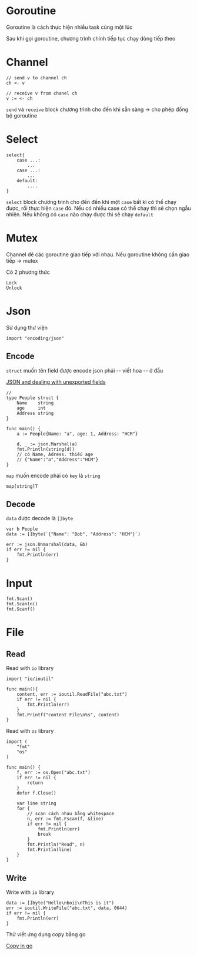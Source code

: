 # Goroutine

Goroutine là cách thực hiện nhiều task cùng một lúc

Sau khi gọi goroutine, chương trình chính tiếp tục chạy dòng tiếp theo

# Channel

```
// send v to channel ch
ch <- v

// receive v from chanel ch
v := <- ch
```

```send``` và ```receive``` block chương trình cho đến khi sẵn sàng -> cho phép đồng bộ goroutine

# Select

```
select{
    case ...:
        ...
    case ...:
        ...
    default:
        ....
}
```

```select``` block chương trình cho đến đến khi một ```case``` bất kì có thể chạy được, rồi thực hiện ```case``` đó. Nếu có nhiều case có thể chạy thì sẽ chọn ngẫu nhiên. Nếu không có ```case``` nào chạy được thì sẽ chạy ```default```

# Mutex

Channel đẻ các goroutine giao tiếp với nhau. Nếu goroutine không cần giao tiếp -> mutex

Có 2 phương thức
```
Lock
Unlock
```

# Json

Sử dụng thư viện
```
import "encoding/json"
```

## Encode

```struct``` muốn tên field được encode json phải -- viết hoa -- ở đầu

[JSON and dealing with unexported fields](https://stackoverflow.com/questions/11126793/json-and-dealing-with-unexported-fields)

```
// 
type People struct {
    Name    string
    age     int
    Address string
}

func main() {
    a := People{Name: "a", age: 1, Address: "HCM"}

    d, _ := json.Marshal(a)
    fmt.Println(string(d))
    // có Name, Adress. thiếu age 
    // {"Name":"a","Address":"HCM"}
}
```

```map``` muốn encode phải có ```key``` là ```string```
```
map[string]T
```

## Decode

```data``` được decode là ```[]byte```

```
var b People
data := []byte(`{"Name": "Bob", "Address": "HCM"}`)

err := json.Unmarshal(data, &b)
if err != nil {
    fmt.Println(err)
}
```

# Input

```
fmt.Scan()
fmt.Scanln()
fmt.Scanf()
```

# File

## Read

Read with ```io``` library
```
import "io/ioutil"

func main(){
    content, err := ioutil.ReadFile("abc.txt")
    if err != nil {
        fmt.Println(err)
    }
    fmt.Printf("content File\n%s", content)
}
```

Read with ```os``` library
```
import (
    "fmt"
    "os"
)

func main() {
    f, err := os.Open("abc.txt")
    if err != nil {
        return
    }
    defer f.Close()

    var line string
    for {
        // scan cách nhau bằng whitespace
        n, err := fmt.Fscan(f, &line)
        if err != nil {
            fmt.Println(err)
            break
        }
        fmt.Println("Read", n)
        fmt.Println(line)
    }
}
```

## Write

Write with ```io``` library
```
data := []byte("Hello\nboii\nThis is it")
err := ioutil.WriteFile("abc.txt", data, 0644)
if err != nil {
    fmt.Println(err)
}
```

Thử viết ứng dụng copy bằng go

[Copy in go](https://github.com/1612180/copy)